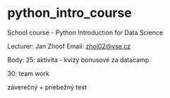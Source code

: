 # python_intro_course
School course - Python Introduction for Data Science

Lecturer: Jan Zhoof
Email: zhoj02@vse.cz

Body:
25: aktivita - kvízy
bonusové za datacamp

30: team work

záverečný + priebežný test
